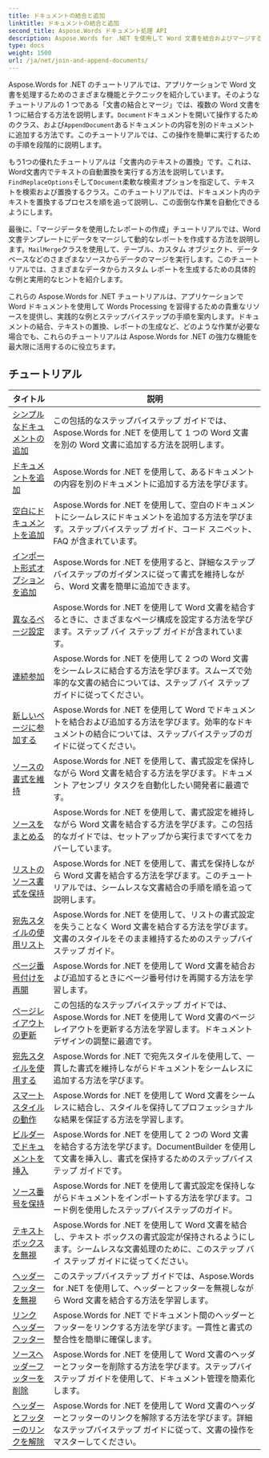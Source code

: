 ```yaml
---
title: ドキュメントの結合と追加
linktitle: ドキュメントの結合と追加
second_title: Aspose.Words ドキュメント処理 API
description: Aspose.Words for .NET を使用して Word 文書を結合およびマージする方法を学びます。チュートリアルでは、複数の Word ファイルを 1 つの文書に結合する手順を説明します。
type: docs
weight: 1500
url: /ja/net/join-and-append-documents/
---
```

 Aspose.Words for .NET のチュートリアルでは、アプリケーションで Word 文書を処理するためのさまざまな機能とテクニックを紹介しています。そのようなチュートリアルの 1 つである「文書の結合とマージ」では、複数の Word 文書を 1 つに結合する方法を説明します。`Document`ドキュメントを開いて操作するためのクラス、および`AppendDocument`あるドキュメントの内容を別のドキュメントに追加する方法です。このチュートリアルでは、この操作を簡単に実行するための手順を段階的に説明します。

もう1つの優れたチュートリアルは「文書内のテキストの置換」です。これは、Word文書内でテキストの自動置換を実行する方法を説明しています。`FindReplaceOptions`そして`Document`柔軟な検索オプションを指定して、テキストを検索および置換するクラス。このチュートリアルでは、ドキュメント内のテキストを置換するプロセスを順を追って説明し、この面倒な作業を自動化できるようにします。

最後に、「マージデータを使用したレポートの作成」チュートリアルでは、Word文書テンプレートにデータをマージして動的なレポートを作成する方法を説明します。`MailMerge`クラスを使用して、テーブル、カスタム オブジェクト、データベースなどのさまざまなソースからデータのマージを実行します。このチュートリアルでは、さまざまなデータからカスタム レポートを生成するための具体的な例と実用的なヒントを紹介します。

これらの Aspose.Words for .NET チュートリアルは、アプリケーションで Word ドキュメントを使用して Words Processing を習得するための貴重なリソースを提供し、実践的な例とステップバイステップの手順を案内します。ドキュメントの結合、テキストの置換、レポートの生成など、どのような作業が必要な場合でも、これらのチュートリアルは Aspose.Words for .NET の強力な機能を最大限に活用するのに役立ちます。

 ## チュートリアル
| タイトル | 説明 |
| --- | --- |
| [シンプルなドキュメントの追加](./simple-append-document/) | この包括的なステップバイステップ ガイドでは、Aspose.Words for .NET を使用して 1 つの Word 文書を別の Word 文書に追加する方法を説明します。 |
| [ドキュメントを追加](./append-document/) | Aspose.Words for .NET を使用して、あるドキュメントの内容を別のドキュメントに追加する方法を学びます。 |
| [空白にドキュメントを追加](./append-document-to-blank/) | Aspose.Words for .NET を使用して、空白のドキュメントにシームレスにドキュメントを追加する方法を学びます。ステップバイステップ ガイド、コード スニペット、FAQ が含まれています。 |
| [インポート形式オプションを追加](./append-with-import-format-options/) | Aspose.Words for .NET を使用すると、詳細なステップバイステップのガイダンスに従って書式を維持しながら、Word 文書を簡単に追加できます。 |
| [異なるページ設定](./different-page-setup/) | Aspose.Words for .NET を使用して Word 文書を結合するときに、さまざまなページ構成を設定する方法を学びます。ステップ バイ ステップ ガイドが含まれています。 |
| [連続参加](./join-continuous/) | Aspose.Words for .NET を使用して 2 つの Word 文書をシームレスに結合する方法を学びます。スムーズで効率的な文書の結合については、ステップ バイ ステップ ガイドに従ってください。 |
| [新しいページに参加する](./join-new-page/) | Aspose.Words for .NET を使用して Word でドキュメントを結合および追加する方法を学びます。効率的なドキュメントの結合については、ステップバイステップのガイドに従ってください。 |
| [ソースの書式を維持](./keep-source-formatting/) | Aspose.Words for .NET を使用して、書式設定を保持しながら Word 文書を結合する方法を学びます。ドキュメント アセンブリ タスクを自動化したい開発者に最適です。 |
| [ソースをまとめる](./keep-source-together/) | Aspose.Words for .NET を使用して、書式設定を維持しながら Word 文書を結合する方法を学びます。この包括的なガイドでは、セットアップから実行まですべてをカバーしています。 |
| [リストのソース書式を保持](./list-keep-source-formatting/) | Aspose.Words for .NET を使用して、書式を保持しながら Word 文書を結合する方法を学びます。このチュートリアルでは、シームレスな文書結合の手順を順を追って説明します。 |
| [宛先スタイルの使用リスト](./list-use-destination-styles/) | Aspose.Words for .NET を使用して、リストの書式設定を失うことなく Word 文書を結合する方法を学びます。文書のスタイルをそのまま維持するためのステップバイステップ ガイド。 |
| [ページ番号付けを再開](./restart-page-numbering/) | Aspose.Words for .NET を使用して Word 文書を結合および追加するときにページ番号付けを再開する方法を学習します。 |
| [ページレイアウトの更新](./update-page-layout/) | この包括的なステップバイステップ ガイドでは、Aspose.Words for .NET を使用して Word 文書のページ レイアウトを更新する方法を学習します。ドキュメント デザインの調整に最適です。 |
| [宛先スタイルを使用する](./use-destination-styles/) | Aspose.Words for .NET で宛先スタイルを使用して、一貫した書式を維持しながらドキュメントをシームレスに追加する方法を学びます。 |
| [スマートスタイルの動作](./smart-style-behavior/) | Aspose.Words for .NET を使用して Word 文書をシームレスに結合し、スタイルを保持してプロフェッショナルな結果を保証する方法を学習します。 |
| [ビルダーでドキュメントを挿入](./insert-document-with-builder/) | Aspose.Words for .NET を使用して 2 つの Word 文書を結合する方法を学びます。DocumentBuilder を使用して文書を挿入し、書式を保持するためのステップバイステップ ガイドです。 |
| [ソース番号を保持](./keep-source-numbering/) | Aspose.Words for .NET を使用して書式設定を保持しながらドキュメントをインポートする方法を学びます。コード例を使用したステップバイステップのガイド。 |
| [テキストボックスを無視](./ignore-text-boxes/) | Aspose.Words for .NET を使用して Word 文書を結合し、テキスト ボックスの書式設定が保持されるようにします。シームレスな文書処理のために、このステップ バイ ステップ ガイドに従ってください。 |
| [ヘッダーフッターを無視](./ignore-header-footer/) | このステップバイステップ ガイドでは、Aspose.Words for .NET を使用して、ヘッダーとフッターを無視しながら Word 文書を結合する方法を学習します。 |
| [リンク ヘッダー フッター](./link-headers-footers/) | Aspose.Words for .NET でドキュメント間のヘッダーとフッターをリンクする方法を学びます。一貫性と書式の整合性を簡単に確保します。 |
| [ソースヘッダーフッターを削除](./remove-source-headers-footers/) | Aspose.Words for .NET を使用して Word 文書のヘッダーとフッターを削除する方法を学びます。ステップバイステップ ガイドを使用して、ドキュメント管理を簡素化します。 |
| [ヘッダーとフッターのリンクを解除](./unlink-headers-footers/) | Aspose.Words for .NET を使用して Word 文書のヘッダーとフッターのリンクを解除する方法を学びます。詳細なステップバイステップ ガイドに従って、文書の操作をマスターしてください。 |